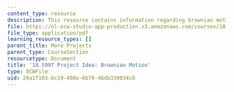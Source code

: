 ```yaml
---
content_type: resource
description: This resource contains information regarding brownian motion.
file: https://ol-ocw-studio-app-production.s3.amazonaws.com/courses/18-s997-introduction-to-matlab-programming-fall-2011/20a1f103bc19498e6b7946db339034c8_MIT18_S997F11_Brownian.pdf
file_type: application/pdf
learning_resource_types: []
parent_title: More Projects
parent_type: CourseSection
resourcetype: Document
title: '18.S997 Project Idea: Brownian Motion'
type: OCWFile
uid: 20a1f103-bc19-498e-6b79-46db339034c8
---
```

